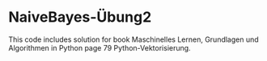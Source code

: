 # NaiveBayes-Übung2

This code includes solution for book Maschinelles Lernen, Grundlagen und Algorithmen in Python page 79 Python-Vektorisierung.
